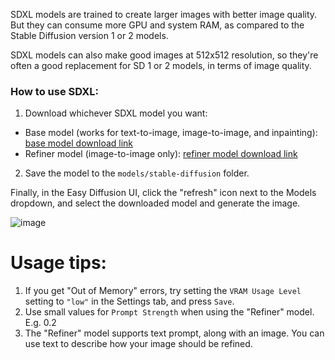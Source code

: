 SDXL models are trained to create larger images with better image quality. But they can consume more GPU and system RAM, as compared to the Stable Diffusion version 1 or 2 models.

SDXL models can also make good images at 512x512 resolution, so they're often a good replacement for SD 1 or 2 models, in terms of image quality.

### How to use SDXL:
1. Download whichever SDXL model you want:
* Base model (works for text-to-image, image-to-image, and inpainting): [base model download link](https://huggingface.co/stabilityai/stable-diffusion-xl-base-1.0/resolve/main/sd_xl_base_1.0.safetensors)
* Refiner model (image-to-image only): [refiner model download link](https://huggingface.co/stabilityai/stable-diffusion-xl-refiner-1.0/resolve/main/sd_xl_refiner_1.0.safetensors)
2. Save the model to the `models/stable-diffusion` folder.

Finally, in the Easy Diffusion UI, click the "refresh" icon next to the Models dropdown, and select the downloaded model and generate the image.

![image](https://github.com/easydiffusion/easydiffusion/assets/844287/7425c9e7-c35a-489e-bcf5-c80ca83dd175)

# Usage tips:
1. If you get "Out of Memory" errors, try setting the `VRAM Usage Level` setting to `"low"` in the Settings tab, and press `Save`.
2. Use small values for `Prompt Strength` when using the "Refiner" model. E.g. 0.2
3. The "Refiner" model supports text prompt, along with an image. You can use text to describe how your image should be refined.